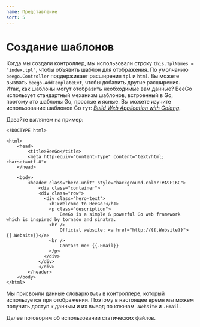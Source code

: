 ```yaml
---
name: Представление
sort: 5
---
```


# Создание шаблонов

Когда мы создали контроллер, мы использовали строку `this.TplNames = "index.tpl"`, чтобы объявить шаблон для отображения. По умолчанию `beego.Controller` поддерживает расширения `tpl` и `html`. Вы можете вызвать `beego.AddTemplateExt`, чтобы добавить другие расширения. Итак, как шаблоны могут отобразить необходимые вам данные? BeeGo использует стандартный механизм шаблонов, встроенный в Go, поэтому это шаблоны Go, простые и ясные. Вы можете изучите использование шаблонов Go тут: [*Build Web Application with Golang*](https://github.com/Unknwon/build-web-application-with-golang_EN/blob/master/eBook/07.4.md).

Давайте взглянем на пример:

```
<!DOCTYPE html>

<html>
  	<head>
    	<title>BeeGo</title>
    	<meta http-equiv="Content-Type" content="text/html; charset=utf-8">
	</head>
  	
  	<body>
  		<header class="hero-unit" style="background-color:#A9F16C">
			<div class="container">
			<div class="row">
			  <div class="hero-text">
			    <h1>Welcome to BeeGo!</h1>
			    <p class="description">
			    	BeeGo is a simple & powerful Go web framework which is inspired by tornado and sinatra.
			    <br />
			    	Official website: <a href="http://{{.Website}}">{{.Website}}</a>
			    <br />
			    	Contact me: {{.Email}}
			    </p>
			  </div>
			</div>
			</div>
		</header>
	</body>
</html>
```

Мы присвоили данные словарю `Data` в контроллере, который используется при отображении. Поэтому в настоящее время мы можем получить доступ к данным и их вывод по ключам `.Website` и `.Email`. 

Далее поговорим об использовании статических файлов.

